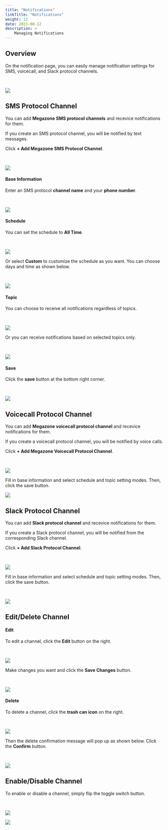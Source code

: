 ```yaml
---
title: "Notifications"
linkTitle: "Notifications"
weight: 12
date: 2021-08-12
description: >
    Managing Notifications
---
```


## Overview

On the notification page, you can easily manage notification settings for SMS, voicecall, and Slack protocol channels.


<br>

![](/ko/docs/guides/user_guide/my_account/notifications_img/notifications_img_01.png)

## SMS Protocol Channel

You can add **Megazone SMS protocol channels** and recevice notifications for them.

If you create an SMS protocol channel, you will be notified by text messages.

Click **+ Add Megazone SMS Protocol Channel**.


<br>

![](/ko/docs/guides/user_guide/my_account/notifications_img/notifications_img_02.png)


#### Base Information
Enter an SMS protocol **channel name** and your **phone number**.


<br>

![](/ko/docs/guides/user_guide/my_account/notifications_img/notifications_img_03.png)


#### Schedule
You can set the schedule to **All Time**.

<br>

![](/ko/docs/guides/user_guide/my_account/notifications_img/notifications_img_04.png)


Or select **Custom** to customize the schedule as you want. You can choose days and time as shown below. 

<br>

![](/ko/docs/guides/user_guide/my_account/notifications_img/notifications_img_05.png)


#### Topic 
You can choose to receive all notifications regardless of topics.

<br>

![](/ko/docs/guides/user_guide/my_account/notifications_img/notifications_img_06.png)


Or you can receive notifications based on selected topics only.

<br>

![](/ko/docs/guides/user_guide/my_account/notifications_img/notifications_img_07.png)


#### Save
Click the **save** button at the bottom right corner.


<br>

![](/ko/docs/guides/user_guide/my_account/notifications_img/notifications_img_08.png)


## Voicecall Protocol Channel

You can add **Megazone voicecall protocol channel** and recevice notifications for them.

If you create a voicecall protocol channel, you will be notified by voice calls.

Click **+ Add Megazone Voicecall Protocol Channel**.

<br>

![](/ko/docs/guides/user_guide/my_account/notifications_img/notifications_img_09.png)


Fill in base information and select schedule and topic setting modes. Then, click the save button.
<br>

![](/ko/docs/guides/user_guide/my_account/notifications_img/notifications_img_10.png)


## Slack Protocol Channel

You can add **Slack protocol channel** and recevice notifications for them.

If you create a Slack protocol channel, you will be notified from the corresponding Slack channel.

Click **+ Add Slack Protocol Channel**.

<br>

![](/ko/docs/guides/user_guide/my_account/notifications_img/notifications_img_11.png)


Fill in base information and select schedule and topic setting modes. Then, click the save button.

<br>

![](/ko/docs/guides/user_guide/my_account/notifications_img/notifications_img_12.png)


## Edit/Delete Channel

#### Edit

To edit a channel, click the **Edit** button on the right.

<br>

![](/ko/docs/guides/user_guide/my_account/notifications_img/notifications_img_13.png)


Make changes you want and click the **Save Changes** button.

<br>

![](/ko/docs/guides/user_guide/my_account/notifications_img/notifications_img_14.png)


#### Delete

To delete a channel, click the **trash can icon** on the right.

<br>

![](/ko/docs/guides/user_guide/my_account/notifications_img/notifications_img_15.png)


Then the delete confirmation message will pop up as shown below. Click the **Confirm** button.

<br>

![](/ko/docs/guides/user_guide/my_account/notifications_img/notifications_img_16.png)


## Enable/Disable Channel

To enable or disable a channel, simply flip the toggle switch button.

<br>

![](/ko/docs/guides/user_guide/my_account/notifications_img/notifications_img_17.png)


![](/ko/docs/guides/user_guide/my_account/notifications_img/notifications_img_18.png)
